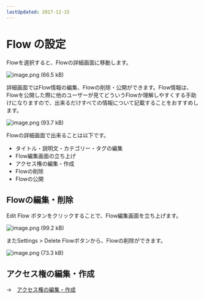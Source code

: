 ```yaml
---
lastUpdated: 2017-12-15
---
```


# Flow の設定

Flowを選択すると、Flowの詳細画面に移動します。

![image.png (66.5 kB)](/_asset/images/Flow/EditFlow/flow-edit-flow_01.png)

詳細画面ではFlow情報の編集、Flowの削除・公開ができます。Flow情報は、Flowを公開した際に他のユーザーが見てどういうFlowか理解しやすくする手助けになりますので、出来るだけすべての情報について記載することをおすすめします。

![image.png (93.7 kB)](/_asset/images/Flow/EditFlow/flow-edit-flow_02.png)

Flowの詳細画面で出来ることは以下です。

* タイトル・説明文・カテゴリー・タグの編集
* Flow編集画面の立ち上げ
* アクセス権の編集・作成
* Flowの削除
* Flowの公開

## Flowの編集・削除

Edit Flow ボタンをクリックすることで、Flow編集画面を立ち上げます。

![image.png (99.2 kB)](/_asset/images/Flow/EditFlow/flow-edit-flow_03.png)

またSettings > Delete Flowボタンから、Flowの削除ができます。

![image.png (73.3 kB)](/_asset/images/Flow/EditFlow/flow-edit-flow_04.png)

## アクセス権の編集・作成

→　[アクセス権の編集・作成](/Access)
